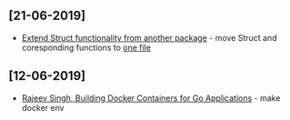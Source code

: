 ## [21-06-2019]

* [Extend Struct functionality from another package](https://stackoverflow.com/a/43507669/1584408) - move Struct and coresponding functions to [one file](/list/main.go)

## [12-06-2019]

* [Rajeev Singh, Building Docker Containers for Go Applications](https://www.callicoder.com/docker-golang-image-container-example/) - make docker env